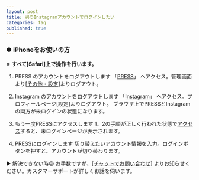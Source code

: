 ```yaml
---
layout: post
title: 別のInstagramアカウントでログインしたい
categories: faq
published: true
---
```


### ● iPhoneをお使いの方

**※ すべて[Safari]上で操作を行います。**

1. PRESS のアカウントをログアウトします
「[PRESS](https://pressblog.me/ "PRESS")」 へアクセス。管理画面より[[その他・設定](https://pressblog.me/about/ "about - PRESS")]よりログアウト。

2. Instagram のアカウントをログアウトします
「[Instagram](https://www.instagram.com/)」 へアクセス。プロフィールページ[設定]よりログアウト。
ブラウザ上でPRESSとInstagramの両方が未ログインの状態になります。

3. もう一度PRESSにアクセスします
1、2の手順が正しく行われた状態で[アクセス](https://pressblog.me/ "PRESS")すると、未ログインページが表示されます。

4. PRESSにログインします
切り替えたいアカウント情報を入力。ログインボタンを押すと、アカウントが切り替わります。

▶ 解決できない時😢
お手数ですが、[[チャットでお問い合わせ](https://pressblog.me/inquiries/new)] よりお知らせください。カスタマーサポートが詳しくお話を伺います。
